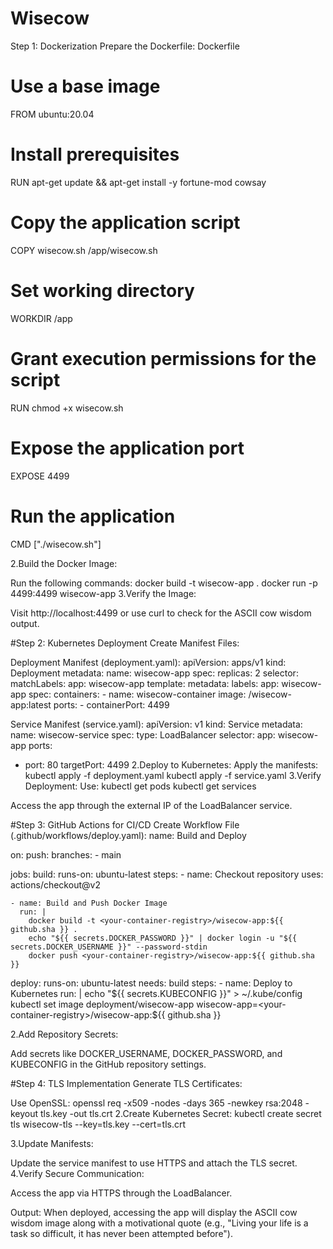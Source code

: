 # Wisecow
Step 1: Dockerization
Prepare the Dockerfile:
Dockerfile
# Use a base image
FROM ubuntu:20.04

# Install prerequisites
RUN apt-get update && apt-get install -y fortune-mod cowsay

# Copy the application script
COPY wisecow.sh /app/wisecow.sh

# Set working directory
WORKDIR /app

# Grant execution permissions for the script
RUN chmod +x wisecow.sh

# Expose the application port
EXPOSE 4499

# Run the application
CMD ["./wisecow.sh"]

2.Build the Docker Image:

Run the following commands:
docker build -t wisecow-app .
docker run -p 4499:4499 wisecow-app
3.Verify the Image:

Visit http://localhost:4499 or use curl to check for the ASCII cow wisdom output.

#Step 2: Kubernetes Deployment
Create Manifest Files:

Deployment Manifest (deployment.yaml):
apiVersion: apps/v1
kind: Deployment
metadata:
  name: wisecow-app
spec:
  replicas: 2
  selector:
    matchLabels:
      app: wisecow-app
  template:
    metadata:
      labels:
        app: wisecow-app
    spec:
      containers:
      - name: wisecow-container
        image: <your-container-registry>/wisecow-app:latest
        ports:
        - containerPort: 4499
        
Service Manifest (service.yaml):
apiVersion: v1
kind: Service
metadata:
  name: wisecow-service
spec:
  type: LoadBalancer
  selector:
    app: wisecow-app
  ports:
  - port: 80
    targetPort: 4499
2.Deploy to Kubernetes:
Apply the manifests:
kubectl apply -f deployment.yaml
kubectl apply -f service.yaml
3.Verify Deployment:
Use:
kubectl get pods
kubectl get services

Access the app through the external IP of the LoadBalancer service.

#Step 3: GitHub Actions for CI/CD
Create Workflow File (.github/workflows/deploy.yaml):
name: Build and Deploy

on:
  push:
    branches:
      - main

jobs:
  build:
    runs-on: ubuntu-latest
    steps:
    - name: Checkout repository
      uses: actions/checkout@v2

    - name: Build and Push Docker Image
      run: |
        docker build -t <your-container-registry>/wisecow-app:${{ github.sha }} .
        echo "${{ secrets.DOCKER_PASSWORD }}" | docker login -u "${{ secrets.DOCKER_USERNAME }}" --password-stdin
        docker push <your-container-registry>/wisecow-app:${{ github.sha }}

  deploy:
    runs-on: ubuntu-latest
    needs: build
    steps:
    - name: Deploy to Kubernetes
      run: |
        echo "${{ secrets.KUBECONFIG }}" > ~/.kube/config
        kubectl set image deployment/wisecow-app wisecow-app=<your-container-registry>/wisecow-app:${{ github.sha }}
        
2.Add Repository Secrets:

Add secrets like DOCKER_USERNAME, DOCKER_PASSWORD, and KUBECONFIG in the GitHub repository settings.

#Step 4: TLS Implementation
Generate TLS Certificates:

Use OpenSSL:
openssl req -x509 -nodes -days 365 -newkey rsa:2048 -keyout tls.key -out tls.crt
2.Create Kubernetes Secret:
kubectl create secret tls wisecow-tls --key=tls.key --cert=tls.crt

3.Update Manifests:

Update the service manifest to use HTTPS and attach the TLS secret.
4.Verify Secure Communication:

Access the app via HTTPS through the LoadBalancer.

Output:
When deployed, accessing the app will display the ASCII cow wisdom image along with a motivational quote (e.g., "Living your life is a task so difficult, it has never been attempted before").


